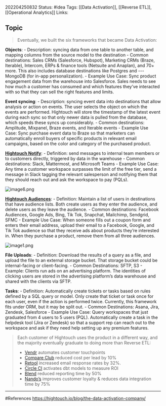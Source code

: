 202204250832
Status: #idea
Tags: [[Data Activation]], [[Reverse ETL]], [[Operational Analytics]]
Links:
## Topic
>Eventually, we built the six frameworks that became Data Activation:
>

**Objects**:
    -   Description: syncing data from one table to another table, and mapping columns from the source model to the destination
    -   Common destinations: Sales CRMs (Salesforce, Hubspot), Marketing CRMs (Braze, Iterable), Intercom, ERPs & finance tools (Netsuite and Anaplan), and 70+ more. This also includes database destinations like Postgres and --- MongoDB (for in-app personalization).
    -   Example Use Case: Sync product engagement data from the warehouse into Salesforce. Sales needs to see how much a customer has consumed and which features they’ve interacted with so that they can sell the right features and limits.

**Event syncing**:
    -   Description: syncing event data into destinations that allow analysis or action on events. The user selects the object on which the events are performed. Hightouch will store the timestamp of the latest event during each sync so that only newer data is pulled from the database, which speeds these syncs up considerably.
    -   Common destinations: Amplitude, Mixpanel, Braze events, and Iterable events
    -   Example Use Case: Sync purchase event data to Braze so that marketers can automatically enroll buyers of specific products in relevant email campaigns, based on the color and category of the purchased product.

 **[Hightouch Notify](https://hightouch.io/notify/)**:
    -   Definition: send messages to internal team members or to customers directly, triggered by data in the warehouse
    -   Common destinations: Slack, Mattermost, and Microsoft Teams
    -   Example Use Case: Any time a customer workspace surpasses the limit of the free tier, send a message in Slack tagging the relevant salesperson and notifying them that they should reach out and ask the workspace to pay (PQLs).

![image6.png](https://www.master-7rqtwti-od3d6y3dmsppq.us-4.platformsh.site/uploads/image6_05fc16bb1e.png)

 **[Hightouch Audiences](https://hightouch.io/audiences/)**:
    -   Definition: Maintain a list of users in destinations that have audience lists. Both create users as they enter the audience, and delete users as they leave the audience.
    -   Common destinations: Facebook Audiences, Google Ads, Bing, Tik Tok, Snapchat, Mailchimp, Sendgrid, SFMC
    -   Example Use Case: When someone fills out a coupon form and enters their email address, upload their email to a Facebook, Google, and Tik Tok audience so that they receive ads about products they’re interested in. When they purchase a product, remove them from all three audiences.

![image1.png](https://www.master-7rqtwti-od3d6y3dmsppq.us-4.platformsh.site/uploads/image1_4f2e1c393f.png)

**File Uploads**:
    -   Definition: Download the results of a query as a file, and upload the file to an external storage bucket. That storage bucket could be internal-facing or client-facing.
    -   Common Destinations: SFTP, S3
    -   Example: Clients run ads on an advertising platform. The identities of clicking users are stored in the advertising platform’s data warehouse and shared with the clients via SFTP.

**Tasks**:
    -   Definition: Automatically create tickets or tasks based on rules defined by a SQL query or model. Only create that ticket or task once for each user, even if the action is performed twice. Currently, this framework fits under ORM, but it may be split out.
    -   Common Destinations: Asana, Jira, Zendesk, Salesforce
    -   Example Use Case: Query workspaces that just graduated from 4 users to 5 users (PQL). Automatically create a task in the helpdesk tool (Jira or Zendesk) so that a support rep can reach out to the workspace and ask if they need help setting up any premium features.

>Each customer of Hightouch uses the product in a different way, and the majority eventually graduate to doing more than Reverse ETL:
>-   [Vendr](https://hightouch.io/customers/vendr) automates customer touchpoints
>-   [Compare Club](https://hightouch.io/customers/compare-club) reduced cost per lead by 10%
>-   [Retool](https://hightouch.io/customers/retool) increased email response rates by 32%.
>-   [Circle CI](https://hightouch.io/customers/circleci) activates dbt models to measure ROI
>-   [Blend](https://hightouch.io/customers/blend) reduced reporting time by 50%
>-   [Nando’s](https://hightouch.io/customers/nandos) improves customer loyalty & reduces data integration time by 75%


___
#References
https://hightouch.io/blog/the-data-activation-company/
